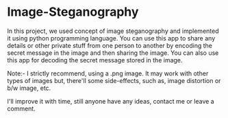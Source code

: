 # Image-Steganography

In this project, we used concept of image steganography and implemented it using python programming language.
You can use this app to share any details or other private stuff from one person to another by encoding the secret message in the image and then sharing the image.
You can also use this app for decoding the secret message stored in the image.

Note:-
I strictly recommend, using a .png image.
It may work with other types of images but, there'll some side-effects, such as, image distortion or b/w image, etc.

I'll improve it with time, still anyone have any ideas, contact me or leave a comment.
